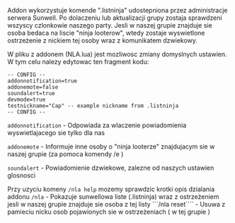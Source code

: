 Addon wykorzystuje komende ".listninja" udostepniona przez administracje serwera Sunwell. Po dolaczeniu lub aktualizacji grupy zostaja sprawdzeni wszyscy czlonkowie naszego party. Jesli w naszej grupie znajduje sie osoba bedaca na liscie "ninja looterow", wtedy zostaje wyswietlone ostrzeżenie z nickiem tej osoby wraz z komunikatem dzwiekowy.

W pliku z addonem (NLA.lua) jest mozliwosc zmiany domyslnych ustawien. W tym celu nalezy edytowac ten fragment kodu:
```
-- CONFIG --
addonnotification=true
addonemote=false
soundalert=true 
devmode=true
testnickname="Cap" -- example nickname from .listninja
-- CONFIG --
```

```addonnotification``` - Odpowiada za wlaczenie powiadomienia wyswietlajacego sie tylko dla nas

```addonemote``` - Informuje inne osoby o "ninja looterze" znajdujacym sie w naszej grupie (za pomoca komendy /e <wiadomosc>)

```soundalert``` - Powiadomienie dzwiekowe, zalezne od naszych ustawien glosnosci

Przy uzyciu komeny ```/nla help```  mozemy sprawdzic krotki opis dzialania addonu
```/nla``` - Pokazuje sunwellowa liste (.listninja) wraz z ostrzeżeniem jesli w naszej grupie znajduje sie osoba z tej listy
```/nla reset```` - Usuwa z pamieciu nicku osob pojawionych sie w ostrzeżeniach ( w tej grupie )
